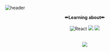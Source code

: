 ![header](https://capsule-render.vercel.app/api?type=waving&color=auto&height=100&section=header&fontSize=90&fontAlign=50&fontAlignY=40)
<div align="center">
 <!-- <strong>🤔I'm..🤔</strong><br><br>
 <ul>
 - Studying Computer Science & Engineering at Chungnam National University🎓<br>
 - Interested in the Front-End Develop💻 <br>
 - <a href="https://velog.io/@wjk6044">Velog</a>
 </ul> 
<br><br><br> -->
  <strong>✏Learning about✏</strong><br><br>
  <img alt="React" src ="https://img.shields.io/badge/React-61DAFB.svg?&style=for-the-badge&logo=React&logoColor=white"/>
    <img src="https://img.shields.io/badge/javascript-F7DF1E?style=for-the-badge&logo=javascript&logoColor=black">
    <img src="https://shields.io/badge/TypeScript-3178C6?logo=TypeScript&logoColor=FFF&style=for-the-badge">
<!--   <img src="https://img.shields.io/badge/css-1572B6?style=for-the-badge&logo=css3&logoColor=white">
  <img src="https://img.shields.io/badge/html-E34F26?style=for-the-badge&logo=html5&logoColor=white"> --><br><br><br>
<!--  <strong><a href="https://velog.io/@wjk6044">Velog</a></strong> -->
<!-- <strong>📱Contact📱</strong><br><br>
   <a href="https://www.instagram.com/wooooo_jk/" target="_blank"><img src="https://img.shields.io/badge/Instagram-E4405F?style=flat-square&logo=Instagram&logoColor=white"/></a> <a href="https://www.facebook.com/wooooojk/" target="_blank"><img src="https://img.shields.io/badge/Facebook-1877F2?style=flat-square&logo=Facebook&logoColor=white"/></a><br><br><br> -->
<a href="https://hits.seeyoufarm.com"><img src="https://hits.seeyoufarm.com/api/count/incr/badge.svg?url=https%3A%2F%2Fgithub.com%2Fwoo-jk&count_bg=%23FF0000&title_bg=%23555555&icon=&icon_color=%23E7E7E7&title=hits&edge_flat=false"/></a> 
</div>
